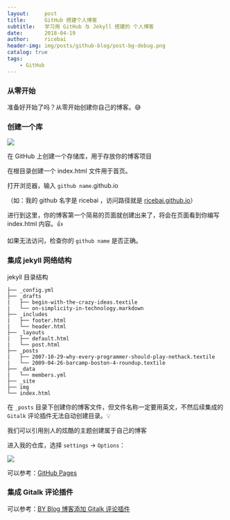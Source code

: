```yaml
---
layout:     post
title:      GitHub 搭建个人博客
subtitle:   学习用 GitHub 与 Jekyll 搭建的 个人博客
date:       2018-04-19
author:     ricebai
header-img: img/posts/github-blog/post-bg-debug.png
catalog: true
tags:
    - GitHub
---
```



### 从零开始

准备好开始了吗？从零开始创建你自己的博客。😅

### 创建一个库

<img src="https://ricebai.github.io/img/posts/github-blog/create_repository.jpg" />

在 GitHub 上创建一个存储库，用于存放你的博客项目

在根目录创建一个 index.html 文件用于首页。

打开浏览器，输入 `github name`.github.io

（如：我的 github 名字是 ricebai ，访问路径就是 [ricebai.github.io](https://ricebai.github.io)）

进行到这里，你的博客第一个简易的页面就创建出来了，将会在页面看到你编写 index.html 内容。👍

如果无法访问，检查你的 `github name` 是否正确。

### 集成 jekyll 网络结构

jekyll 目录结构
<pre><code>├── _config.yml
├── _drafts
|   ├── begin-with-the-crazy-ideas.textile
|   └── on-simplicity-in-technology.markdown
├── _includes
|   ├── footer.html
|   └── header.html
├── _layouts
|   ├── default.html
|   └── post.html
├── _posts
|   ├── 2007-10-29-why-every-programmer-should-play-nethack.textile
|   └── 2009-04-26-barcamp-boston-4-roundup.textile
├── _data
|   └── members.yml
├── _site
├── img
└── index.html
</code></pre>

在 `_posts` 目录下创建你的博客文件，但文件名称一定要用英文，不然后续集成的 `Gitalk` 评论插件无法自动创建目录。💡

我们可以引用别人的炫酷的主题创建属于自己的博客

进入我的仓库，选择 `settings` -> `Options`：

<img src="https://ricebai.github.io/img/posts/github-blog/choose_theme.jpg" />

可以参考：[GitHub Pages](https://pages.github.com)

### 集成 Gitalk 评论插件

可以参考：[BY Blog 博客添加 Gitalk 评论插件](http://qiubaiying.top/2017/12/19/为博客添加-Gitalk-评论插件/)
